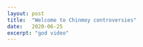 ```yaml
---
layout: post
title:  "Welcome to Chinmoy controversies"
date:   2020-06-25
excerpt: "god video"
---
```

